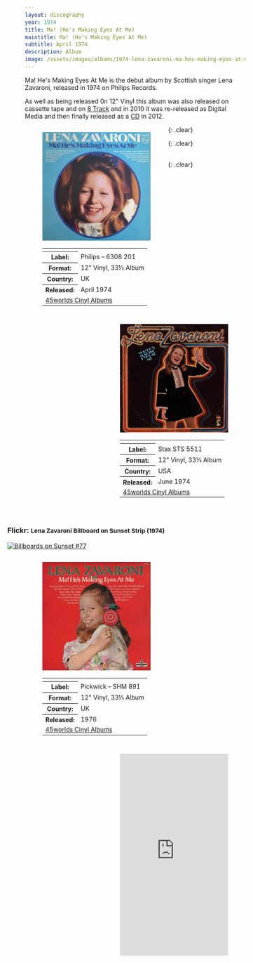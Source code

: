 ```yaml
---
layout: discography
year: 1974
title: Ma! (He's Making Eyes At Me)
maintitle: Ma! (He's Making Eyes At Me)
subtitle: April 1974
description: Album
image: /assets/images/albums/1974-lena-zavaroni-ma-hes-making-eyes-at-me-uk.jpg
---
```


Ma! He's Making Eyes At Me is the debut album by Scottish singer Lena Zavaroni, released in 1974 on Philips Records.

As well as being released 0n 12" Vinyl this album was also released on cassette tape and on [8 Track](https://www.45worlds.com/tape/media/7711058 "45worlds Tape Media: 8-Track") and in 2010 it was re-released as Digital Media and then finally released as a [CD](https://musicbrainz.org/release/3ccd969f-ea5f-48db-a89d-39eefa2fe743 "MusicBrainz: Audio CD") in 2012.

<figure class="fig1" id="uk">
<img src="/assets/images/albums/1974-lena-zavaroni-ma-hes-making-eyes-at-me-uk.jpg" class="full-width">
<figcaption>
<table>
<tr><th colspan="2"></th></tr>
<tr><th>Label:</th><td>Philips – 6308 201</td></tr>
<tr><th>Format:</th><td>12" Vinyl, 33⅓ Album</td></tr>
<tr><th>Country:</th><td>UK</td></tr>
<tr><th>Released:</th><td>April 1974</td></tr>
<tr><td colspan="2"><a href="http://www.45worlds.com/vinyl/album/6308201">45worlds Cinyl Albums</a></td></tr>
</table>
</figcaption>
</figure>

<figure class="fig2" id="usa">
<img src="/assets/images/albums/1974-lena-zavaroni-ma-hes-making-eyes-at-me-usa.jpg" class="full-width">
<figcaption>
<table>
<tr><th colspan="2"></th></tr>
<tr><th>Label:</th><td>Stax STS 5511</td></tr>
<tr><th>Format:</th><td>12" Vinyl, 33⅓ Album</td></tr>
<tr><th>Country:</th><td>USA</td></tr>
<tr><th>Released:</th><td>June 1974</td></tr>
<tr><td colspan="2"><a href="http://www.45worlds.com/vinyl/album/sts5511">45worlds Cinyl Albums</a></td></tr>
</table>
</figcaption>
</figure>

{: .clear}

<figure class="fig3" id="flickr">
<figcaption>
<h3>Flickr: <small>Lena Zavaroni Billboard on Sunset Strip (1974)</small></h3>
</figcaption>
<a data-flickr-embed="true" href="https://www.flickr.com/photos/larrythefrog/3456093639" title="Billboards on Sunset #77"><img src="https://live.staticflickr.com/3606/3456093639_65bf1aeaaf_c.jpg" width="800" height="533" alt="Billboards on Sunset #77"></a>
</figure>

{: .clear}

<figure class="fig1" id="pickwick">
<img src="/assets/images/albums/1976-lena-zavaroni-ma-hes-making-eyes-at-me-pickwick.jpg" class="full-width">
<figcaption>
<table>
<tr><th colspan="2"></th></tr>
<tr><th>Label:</th><td>Pickwick – SHM 891</td></tr>
<tr><th>Format:</th><td>12" Vinyl, 33⅓ Album</td></tr>
<tr><th>Country:</th><td>UK</td></tr>
<tr><th>Released:</th><td>1976</td></tr>
<tr><td colspan="2"><a href="http://www.45worlds.com/vinyl/album/shm891">45worlds Cinyl Albums</a></td></tr>
</table>
</figcaption>
</figure>

<figure class="fig2" id="spotify">
<iframe src="https://open.spotify.com/embed/album/39UCr1ZNTzdoITdm8BY1iW" width="100%" height="460" frameborder="0" allowtransparency="true" allow="encrypted-media"></iframe>
</figure>

<br />{: .clear}

<style>
.fig1 {float:left; width:49%;}

.fig2 {float:right; width:49%;}

.fig3 {float:right; width:100%;}

figcaption {float:left; width:100%;}

@media only screen and (max-width: 700px) {
.padding {margin-bottom:0;}
.fig1, .fig2 {float:left; width:100%;}
figcaption {float:left; width:100%; margin-bottom: 10px;}
}
</style>

<script async src="//embedr.flickr.com/assets/client-code.js" charset="utf-8"></script>

